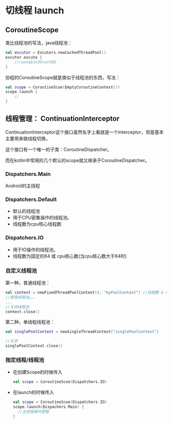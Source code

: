 # 切线程 launch

## CoroutineScope

类比线程池的写法，java线程池：

```kotlin
val excutor = Excutors.newCachedThreadPool()
excutor.excute {
	//runnable的run代码
}
```

协程的CoroutineScope就是类似于线程池的东西，写法：

```kotlin
val scope = CoroutineScoe(EmptyCoroutineContext())
scope.launch {
	//
}
```



## 线程管理： ContinuationInterceptor

ContinuationInterceptor这个接口虽然名字上看就是一个interceptor，但是基本主要用来做线程切换。

这个接口有一个唯一的子类：CoroutineDispatcher。

而在kotlin中常用的几个默认的scope就又继承于CoroutineDispatcher。

### Dispatchers.Main

Android的主线程



### Dispatchers.Default

- 默认的线程池
- 用于CPU密集操作的线程池。
- 线程数为cpu核心线程数



### Dispatchers.IO

- 用于IO操作的线程池。
- 线程数为固定的64 或 cpu核心数(当cpu核心数大于64时)



### 自定义线程池

第一种，普通线程池：

```kotlin
val context = newFixedThreadPoolContext(4, "myPoolContext") //线程数 & name
//使用线程池。。。
...
//关闭线程池
context.close()
```

第二种，单线程线程池：

```kotlin
val singlePoolContext = newSingleThreadContext("singlePoolContext")

//关闭
singlePoolContext.close()
```





### 指定线程/线程池

- 在创建Scope的时候传入

  ```kotlin
  val scope = CoroutineScoe(Dispatchers.IO)
  ```

- 在launch的时候传入

  ```kotlin
  val scope = CoroutineScoe(Dispatchers.IO)
  scope.launch(Dispachers.Main) {
  	//主线程操作逻辑
  }
  ```